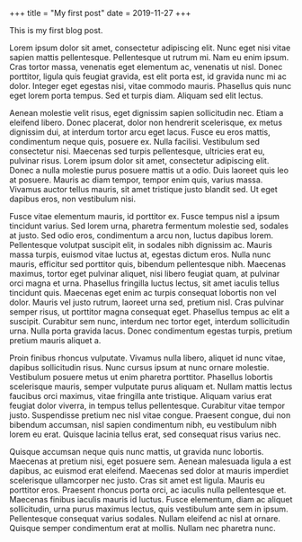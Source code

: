 +++
title = "My first post"
date = 2019-11-27
+++

This is my first blog post.

<!-- more -->

Lorem ipsum dolor sit amet, consectetur adipiscing elit. Nunc eget nisi vitae sapien mattis pellentesque. Pellentesque ut rutrum mi. Nam eu enim ipsum. Cras tortor massa, venenatis eget elementum ac, venenatis ut nisl. Donec porttitor, ligula quis feugiat gravida, est elit porta est, id gravida nunc mi ac dolor. Integer eget egestas nisi, vitae commodo mauris. Phasellus quis nunc eget lorem porta tempus. Sed et turpis diam. Aliquam sed elit lectus.

Aenean molestie velit risus, eget dignissim sapien sollicitudin nec. Etiam a eleifend libero. Donec placerat, dolor non hendrerit scelerisque, ex metus dignissim dui, at interdum tortor arcu eget lacus. Fusce eu eros mattis, condimentum neque quis, posuere ex. Nulla facilisi. Vestibulum sed consectetur nisi. Maecenas sed turpis pellentesque, ultricies erat eu, pulvinar risus. Lorem ipsum dolor sit amet, consectetur adipiscing elit. Donec a nulla molestie purus posuere mattis ut a odio. Duis laoreet quis leo at posuere. Mauris ac diam tempor, tempor enim quis, varius massa. Vivamus auctor tellus mauris, sit amet tristique justo blandit sed. Ut eget dapibus eros, non vestibulum nisi.

Fusce vitae elementum mauris, id porttitor ex. Fusce tempus nisl a ipsum tincidunt varius. Sed lorem urna, pharetra fermentum molestie sed, sodales at justo. Sed odio eros, condimentum a arcu non, luctus dapibus lorem. Pellentesque volutpat suscipit elit, in sodales nibh dignissim ac. Mauris massa turpis, euismod vitae luctus at, egestas dictum eros. Nulla nunc mauris, efficitur sed porttitor quis, bibendum pellentesque nibh. Maecenas maximus, tortor eget pulvinar aliquet, nisi libero feugiat quam, at pulvinar orci magna et urna. Phasellus fringilla luctus lectus, sit amet iaculis tellus tincidunt quis. Maecenas eget enim ac turpis consequat lobortis non vel dolor. Mauris vel justo rutrum, laoreet urna sed, pretium nisl. Cras pulvinar semper risus, ut porttitor magna consequat eget. Phasellus tempus ac elit a suscipit. Curabitur sem nunc, interdum nec tortor eget, interdum sollicitudin urna. Nulla porta gravida lacus. Donec condimentum egestas turpis, pretium pretium mauris aliquet a.

Proin finibus rhoncus vulputate. Vivamus nulla libero, aliquet id nunc vitae, dapibus sollicitudin risus. Nunc cursus ipsum at nunc ornare molestie. Vestibulum posuere metus ut enim pharetra porttitor. Phasellus lobortis scelerisque mauris, semper vulputate purus aliquam et. Nullam mattis lectus faucibus orci maximus, vitae fringilla ante tristique. Aliquam varius erat feugiat dolor viverra, in tempus tellus pellentesque. Curabitur vitae tempor justo. Suspendisse pretium nec nisl vitae congue. Praesent congue, dui non bibendum accumsan, nisl sapien condimentum nibh, eu vestibulum nibh lorem eu erat. Quisque lacinia tellus erat, sed consequat risus varius nec.

Quisque accumsan neque quis nunc mattis, ut gravida nunc lobortis. Maecenas at pretium nisi, eget posuere sem. Aenean malesuada ligula a est dapibus, ac euismod erat eleifend. Maecenas sed dolor at mauris imperdiet scelerisque ullamcorper nec justo. Cras sit amet est ligula. Mauris eu porttitor eros. Praesent rhoncus porta orci, ac iaculis nulla pellentesque et. Maecenas finibus iaculis mauris id luctus. Fusce elementum, diam ac aliquet sollicitudin, urna purus maximus lectus, quis vestibulum ante sem in ipsum. Pellentesque consequat varius sodales. Nullam eleifend ac nisl at ornare. Quisque semper condimentum erat at mollis. Nullam nec pharetra nunc.